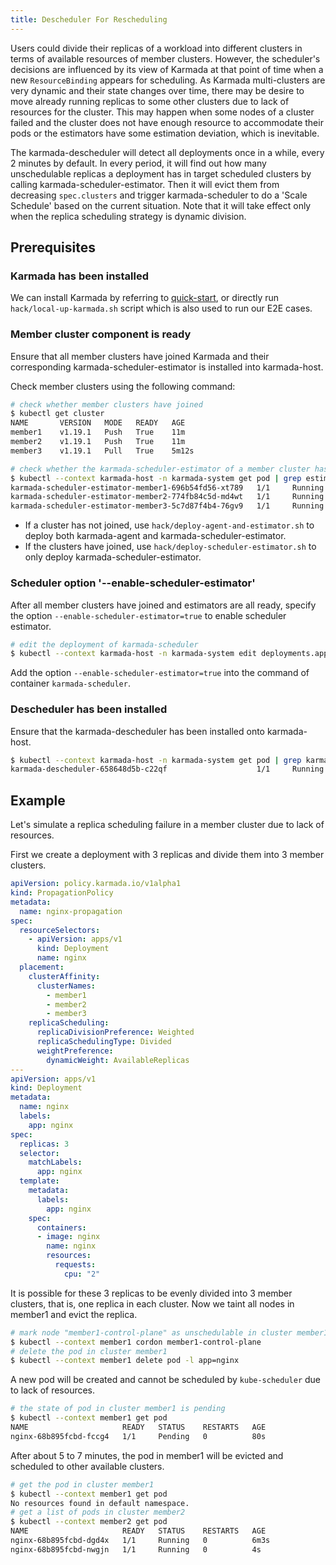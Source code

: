 ```yaml
---
title: Descheduler For Rescheduling
---
```


Users could divide their replicas of a workload into different clusters in terms of available resources of member clusters.
However, the scheduler's decisions are influenced by its view of Karmada at that point of time when a new `ResourceBinding` 
appears for scheduling. As Karmada multi-clusters are very dynamic and their state changes over time, there may be desire 
to move already running replicas to some other clusters due to lack of resources for the cluster. This may happen when 
some nodes of a cluster failed and the cluster does not have enough resource to accommodate their pods or the estimators 
have some estimation deviation, which is inevitable.

The karmada-descheduler will detect all deployments once in a while, every 2 minutes by default. In every period, it will find out 
how many unschedulable replicas a deployment has in target scheduled clusters by calling karmada-scheduler-estimator. Then 
it will evict them from decreasing `spec.clusters` and trigger karmada-scheduler to do a 'Scale Schedule' based on the current 
situation. Note that it will take effect only when the replica scheduling strategy is dynamic division.

## Prerequisites

### Karmada has been installed

We can install Karmada by referring to [quick-start](https://github.com/karmada-io/karmada#quick-start), or directly run `hack/local-up-karmada.sh` script which is also used to run our E2E cases.

### Member cluster component is ready

Ensure that all member clusters have joined Karmada and their corresponding karmada-scheduler-estimator is installed into karmada-host.

Check member clusters using the following command:

```bash
# check whether member clusters have joined
$ kubectl get cluster
NAME       VERSION   MODE   READY   AGE
member1    v1.19.1   Push   True    11m
member2    v1.19.1   Push   True    11m
member3    v1.19.1   Pull   True    5m12s

# check whether the karmada-scheduler-estimator of a member cluster has been working well
$ kubectl --context karmada-host -n karmada-system get pod | grep estimator
karmada-scheduler-estimator-member1-696b54fd56-xt789   1/1     Running   0          77s
karmada-scheduler-estimator-member2-774fb84c5d-md4wt   1/1     Running   0          75s
karmada-scheduler-estimator-member3-5c7d87f4b4-76gv9   1/1     Running   0          72s
```

- If a cluster has not joined, use `hack/deploy-agent-and-estimator.sh` to deploy both karmada-agent and karmada-scheduler-estimator.
- If the clusters have joined, use `hack/deploy-scheduler-estimator.sh` to only deploy karmada-scheduler-estimator.

### Scheduler option '--enable-scheduler-estimator'

After all member clusters have joined and estimators are all ready, specify the option `--enable-scheduler-estimator=true` to enable scheduler estimator.

```bash
# edit the deployment of karmada-scheduler
$ kubectl --context karmada-host -n karmada-system edit deployments.apps karmada-scheduler
```

Add the option `--enable-scheduler-estimator=true` into the command of container `karmada-scheduler`.

### Descheduler has been installed

Ensure that the karmada-descheduler has been installed onto karmada-host.

```bash
$ kubectl --context karmada-host -n karmada-system get pod | grep karmada-descheduler
karmada-descheduler-658648d5b-c22qf                    1/1     Running   0          80s
```

## Example

Let's simulate a replica scheduling failure in a member cluster due to lack of resources.

First we create a deployment with 3 replicas and divide them into 3 member clusters.

```yaml
apiVersion: policy.karmada.io/v1alpha1
kind: PropagationPolicy
metadata:
  name: nginx-propagation
spec:
  resourceSelectors:
    - apiVersion: apps/v1
      kind: Deployment
      name: nginx
  placement:
    clusterAffinity:
      clusterNames:
        - member1
        - member2
        - member3
    replicaScheduling:
      replicaDivisionPreference: Weighted
      replicaSchedulingType: Divided
      weightPreference:
        dynamicWeight: AvailableReplicas
---
apiVersion: apps/v1
kind: Deployment
metadata:
  name: nginx
  labels:
    app: nginx
spec:
  replicas: 3
  selector:
    matchLabels:
      app: nginx
  template:
    metadata:
      labels:
        app: nginx
    spec:
      containers:
      - image: nginx
        name: nginx
        resources:
          requests:
            cpu: "2"
```

It is possible for these 3 replicas to be evenly divided into 3 member clusters, that is, one replica in each cluster.
Now we taint all nodes in member1 and evict the replica.

```bash
# mark node "member1-control-plane" as unschedulable in cluster member1
$ kubectl --context member1 cordon member1-control-plane
# delete the pod in cluster member1
$ kubectl --context member1 delete pod -l app=nginx
```

A new pod will be created and cannot be scheduled by `kube-scheduler` due to lack of resources.

```bash
# the state of pod in cluster member1 is pending
$ kubectl --context member1 get pod
NAME                     READY   STATUS    RESTARTS   AGE
nginx-68b895fcbd-fccg4   1/1     Pending   0          80s
```

After about 5 to 7 minutes, the pod in member1 will be evicted and scheduled to other available clusters.

```bash
# get the pod in cluster member1
$ kubectl --context member1 get pod
No resources found in default namespace.
# get a list of pods in cluster member2
$ kubectl --context member2 get pod
NAME                     READY   STATUS    RESTARTS   AGE
nginx-68b895fcbd-dgd4x   1/1     Running   0          6m3s
nginx-68b895fcbd-nwgjn   1/1     Running   0          4s
```

